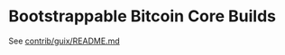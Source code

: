 # Bootstrappable Bitcoin Core Builds

See [contrib/guix/README.md][def]


[def]: ../contrib/guix/README.md